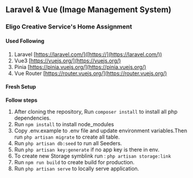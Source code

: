 ## Laravel & Vue (Image Management System)

### Eligo Creative Service's Home Assignment

#### Used Following

1. Laravel [https://laravel.com/]([https://](https://laravel.com/))
2. Vue3 [https://vuejs.org/](https://vuejs.org/)
3. Pinia [https://pinia.vuejs.org/](https://pinia.vuejs.org/)
4. Vue Router [https://router.vuejs.org/](https://router.vuejs.org/)
   
#### Fresh Setup

**Follow steps**

1. After cloning the repository, Run `composer install` to install all php dependencies.
2. Run `npm install` to install node_modules
3. Copy .env.example to .env file and update environment variables.Then run `php artisan migrate` to create all table.
4. Run `php artisan db:seed` to run all Seeders.
5. Run `php artisan key:generate` if no app key is there in env.
6. To create new Storage symblink run : `php artisan storage:link`
7. Run `npm run build` to create build for production.
8. Run `php artisan serve` to locally serve application.

